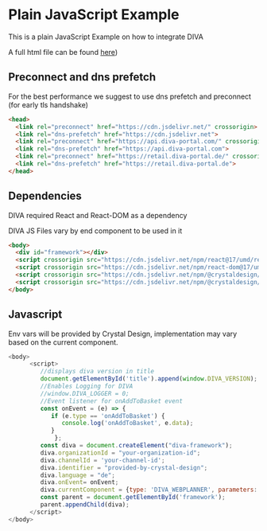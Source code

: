 # Plain JavaScript Example

This is a plain JavaScript Example on how to integrate DIVA

A full html file can be found [here](index.html))


## Preconnect and dns prefetch
For the best performance we suggest to use dns prefetch and preconnect (for early tls handshake)
```html
<head>
  <link rel="preconnect" href="https://cdn.jsdelivr.net/" crossorigin>
  <link rel="dns-prefetch" href="https://cdn.jsdelivr.net">
  <link rel="preconnect" href="https://api.diva-portal.com/" crossorigin>
  <link rel="dns-prefetch" href="https://api.diva-portal.com">
  <link rel="preconnect" href="https://retail.diva-portal.de/" crossorigin>
  <link rel="dns-prefetch" href="https://retail.diva-portal.de">
</head>
```

## Dependencies
DIVA required React and React-DOM as a dependency 

DIVA JS Files vary by end component to be used in it
```html
<body>
  <div id="framework"></div>
  <script crossorigin src="https://cdn.jsdelivr.net/npm/react@17/umd/react.production.min.js"></script>
  <script crossorigin src="https://cdn.jsdelivr.net/npm/react-dom@17/umd/react-dom.production.min.js"></script>
  <script crossorigin src="https://cdn.jsdelivr.net/npm/@crystaldesign/diva-core@23.10.1-rc.0/build/umd/diva-core.umd.min.js"></script>
  <script crossorigin src="https://cdn.jsdelivr.net/npm/@crystaldesign/content-box@23.10.1-rc.0/build/umd/content-box.umd.min.js"></script>
</body>
```

## Javascript
Env vars will be provided by Crystal Design, implementation may vary based on the current component.

```js script
<body>
      <script>
         //displays diva version in title
         document.getElementById('title').append(window.DIVA_VERSION);
         //Enables Logging for DIVA
         //window.DIVA_LOGGER = 0; 
         //Event listener for onAddToBasket event
         const onEvent = (e) => {
            if (e.type == 'onAddToBasket') {
               console.log('onAddToBasket', e.data);
            }
		     };
         const diva = document.createElement("diva-framework");
         diva.organizationId = "your-organization-id";
         diva.channelId = 'your-channel-id';
         diva.identifier = "provided-by-crystal-design";
         diva.language = "de";
         diva.onEvent= onEvent;
         diva.currentComponent = {type: 'DIVA_WEBPLANNER', parameters: {divaNr: "DIVA-123456"},};
         const parent = document.getElementById('framework');
         parent.appendChild(diva);
      </script>
</body>
```